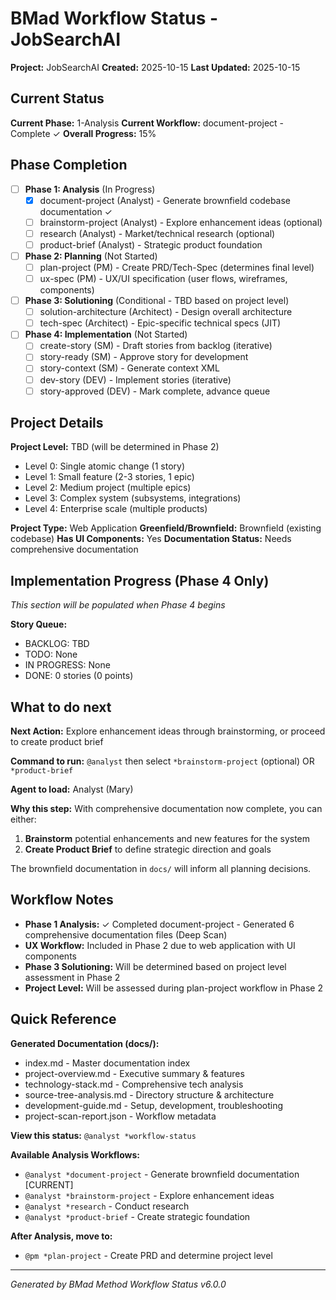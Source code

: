 # BMad Workflow Status - JobSearchAI

**Project:** JobSearchAI
**Created:** 2025-10-15
**Last Updated:** 2025-10-15

## Current Status

**Current Phase:** 1-Analysis
**Current Workflow:** document-project - Complete ✓
**Overall Progress:** 15%

## Phase Completion

- [ ] **Phase 1: Analysis** (In Progress)
  - [x] document-project (Analyst) - Generate brownfield codebase documentation ✓
  - [ ] brainstorm-project (Analyst) - Explore enhancement ideas (optional)
  - [ ] research (Analyst) - Market/technical research (optional)
  - [ ] product-brief (Analyst) - Strategic product foundation

- [ ] **Phase 2: Planning** (Not Started)
  - [ ] plan-project (PM) - Create PRD/Tech-Spec (determines final level)
  - [ ] ux-spec (PM) - UX/UI specification (user flows, wireframes, components)

- [ ] **Phase 3: Solutioning** (Conditional - TBD based on project level)
  - [ ] solution-architecture (Architect) - Design overall architecture
  - [ ] tech-spec (Architect) - Epic-specific technical specs (JIT)

- [ ] **Phase 4: Implementation** (Not Started)
  - [ ] create-story (SM) - Draft stories from backlog (iterative)
  - [ ] story-ready (SM) - Approve story for development
  - [ ] story-context (SM) - Generate context XML
  - [ ] dev-story (DEV) - Implement stories (iterative)
  - [ ] story-approved (DEV) - Mark complete, advance queue

## Project Details

**Project Level:** TBD (will be determined in Phase 2)
- Level 0: Single atomic change (1 story)
- Level 1: Small feature (2-3 stories, 1 epic)
- Level 2: Medium project (multiple epics)
- Level 3: Complex system (subsystems, integrations)
- Level 4: Enterprise scale (multiple products)

**Project Type:** Web Application
**Greenfield/Brownfield:** Brownfield (existing codebase)
**Has UI Components:** Yes
**Documentation Status:** Needs comprehensive documentation

## Implementation Progress (Phase 4 Only)

*This section will be populated when Phase 4 begins*

**Story Queue:**
- BACKLOG: TBD
- TODO: None
- IN PROGRESS: None
- DONE: 0 stories (0 points)

## What to do next

**Next Action:** Explore enhancement ideas through brainstorming, or proceed to create product brief

**Command to run:** `@analyst` then select `*brainstorm-project` (optional) OR `*product-brief`

**Agent to load:** Analyst (Mary)

**Why this step:** With comprehensive documentation now complete, you can either:
1. **Brainstorm** potential enhancements and new features for the system
2. **Create Product Brief** to define strategic direction and goals

The brownfield documentation in `docs/` will inform all planning decisions.

## Workflow Notes

- **Phase 1 Analysis:** ✓ Completed document-project - Generated 6 comprehensive documentation files (Deep Scan)
- **UX Workflow:** Included in Phase 2 due to web application with UI components
- **Phase 3 Solutioning:** Will be determined based on project level assessment in Phase 2
- **Project Level:** Will be assessed during plan-project workflow in Phase 2

## Quick Reference

**Generated Documentation (docs/):**
- index.md - Master documentation index
- project-overview.md - Executive summary & features
- technology-stack.md - Comprehensive tech analysis
- source-tree-analysis.md - Directory structure & architecture
- development-guide.md - Setup, development, troubleshooting
- project-scan-report.json - Workflow metadata

**View this status:** `@analyst *workflow-status`

**Available Analysis Workflows:**
- `@analyst *document-project` - Generate brownfield documentation [CURRENT]
- `@analyst *brainstorm-project` - Explore enhancement ideas
- `@analyst *research` - Conduct research
- `@analyst *product-brief` - Create strategic foundation

**After Analysis, move to:**
- `@pm *plan-project` - Create PRD and determine project level

---

*Generated by BMad Method Workflow Status v6.0.0*
